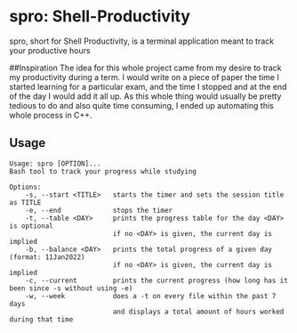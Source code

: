 # spro: Shell-Productivity
spro, short for Shell Productivity, is a terminal application meant to track your productive hours

##Inspiration
The idea for this whole project came from my desire to track my productivity during a term. I would write on a piece of paper the time I started learning for a particular exam, and the time I stopped and at the end of the day I would add it all up. As this whole thing would usually be pretty tedious to do and also quite time consuming, I ended up automating this whole process in C++.

## Usage
```
Usage: spro [OPTION]...
Bash tool to track your progress while studying

Options:
    -s, --start <TITLE>   starts the timer and sets the session title as TITLE
    -e, --end             stops the timer
    -t, --table <DAY>     prints the progress table for the day <DAY> is optional
                          if no <DAY> is given, the current day is implied
    -b, --balance <DAY>   prints the total progress of a given day (format: 11Jan2022)
                          if no <DAY> is given, the current day is implied
    -c, --current         prints the current progress (how long has it been since -s without using -e)
    -w, --week            does a -t on every file within the past 7 days
                          and displays a total amount of hours worked during that time
```
